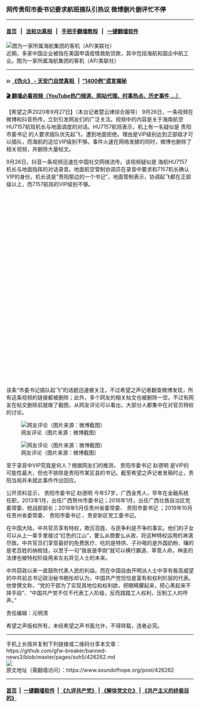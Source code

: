 ### 网传贵阳市委书记要求航班插队引热议 微博删片删评忙不停
------------------------

#### [首页](https://github.com/gfw-breaker/banned-news3/blob/master/README.md) &nbsp;&nbsp;|&nbsp;&nbsp; [法轮功真相](https://github.com/begood0513/basic/blob/master/README.md)  &nbsp;&nbsp;|&nbsp;&nbsp; [手把手翻墙教程](https://github.com/gfw-breaker/guides/wiki)  &nbsp;&nbsp;|&nbsp;&nbsp; [一键翻墙软件](https://github.com/gfw-breaker/nogfw/blob/master/README.md)  



<div><img alt="图为一家所属海航集团的客机（AP/美联社）" src="https://img.soundofhope.org/2019-12/aas.jpg"/>
<br/><figcaption class="caption">
 近期，多家中国企业被指在美国申请疫情救助贷款，其中包括海航和国企中航工业。图为一家所属海航集团的客机（AP/美联社）
</figcaption></div><hr/>

#### 💥 [《伪火》 - 天安门自焚真相 ](http://158.247.195.190:10000/videos/blog/weihuo.html)&nbsp; |&nbsp; [“1400例”谎言揭秘  ](http://158.247.195.190:10000/videos/blog/jiexi1400.html)

#### [ 🎬  翻墙必看视频（YouTube热门频道、网站代理、时事热点、历史事件 ...）](https://github.com/gfw-breaker/links/blob/master/banned.md)

<div><div class="Content__Wrapper sc-1bvya0-0 grZQxZ">
 <p class="meta-top">
  <span class="meta">
   【希望之声2020年9月27日】（本台记者楚云珒综合报导）
  </span>
  9月26日，一条视频在微博和抖音热传，立刻引发网友们的广泛关注。视频中的内容是关于海南航空HU7157航班机长与地面调度的对话。HU7157航班表示，机上有一名疑似是
  <ok href="/term/385135">
   贵阳市委书记
  </ok>
  的人要求插队优先起飞，遭到地面拒绝。理由是VIP级别达到正部级才可以插队，而海航的这位VIP级别不够。事件火速在网络发酵的同时，微博也删除了相关视频，并删除大量帖文。
 </p>
 <p>
  9月26日，抖音一条视频迅速在中国社交网络流传。该视频疑似是
  <ok href="/term/385129">
   海航HU7157
  </ok>
  机长与地面指挥的对话录音。地面航空管制协调员在录音中要求和7157机长确认VIP的身份，机长说是“贵阳那边的一个书记”，地面管制表示，协调起飞都在正部级以上，而7157航班的VIP级别不够。
 </p>
 <div class="soh-embed">
  <div class="soh-embed-inner">
   <div class="iframely-embed" style="max-width: 550px;">
    <div class="iframely-responsive" style="padding-bottom: 100%;">
    </div>
   </div>
  </div>
 </div>
 <p>
  该条“市委书记插队起飞”的话题迅速被关注，不过希望之声记者翻查微博发现，所有这条视频的链接都被删除；此外，多个网友的相关帖文也被删除一空。不过有网友在帖文删除前就做了截图，从网友评论可以看出，大部分人都集中在对官员特权的讨论。
 </p>
 <figure class="OImage__StyledFigure-sc-1lfley0-0 hHSfVg">
  <img alt="网友评论（图片来源：微博截图）" src="https://img.soundofhope.org/2020-09/1601197774738.png"/>
  <br/><figcaption>
   网友评论（图片来源：微博截图）
  </figcaption>
 </figure>
 <figure class="OImage__StyledFigure-sc-1lfley0-0 hHSfVg">
  <img alt="网友评论（图片来源：微博截图）" src="https://img.soundofhope.org/2020-09/1601198026452.png"/>
  <br/><figcaption>
   网友评论（图片来源：微博截图）
  </figcaption>
 </figure>
 <p>
  至于录音中VIP究竟是何人？根据网友们的推测，
  <ok href="/term/385135">
   贵阳市委书记
  </ok>
  <ok href="/term/385144">
   赵德明
  </ok>
  是VIP的可能性最大，但也不排除是贵阳市某区县的书记。截至希望之声记者发稿时止，贵阳当局并未就此事件作出回应。
 </p>
 <div class="AD_Embed__Wrap-sc-1xslmin-0 igMuqX module desktop">
  <div>
  </div>
 </div>
 <p>
  公开资料显示，
  <ok href="/term/385135">
   贵阳市委书记
  </ok>
  <ok href="/term/385144">
   赵德明
  </ok>
  今年57岁，广西金秀人，早年在金融系统任职，2013年1月，出任广西贺州市委书记；2016年1月，出任广西壮族自治区党委常委、统战部部长；2018年5月任贵州省委常委、
  <ok href="/term/385135">
   贵阳市委书记
  </ok>
  ；2019年10月任贵州省委常委、
  <ok href="/term/385135">
   贵阳市委书记
  </ok>
  、贵安新区党工委书记。
 </p>
 <p>
  在中国大陆，中共官员享有特权，欺压百姓、与民争利是不争的事实。他们的子女可以从上一辈手里接过“红色的江山”，要么从商要么从政，将这种特权运用的淋漓尽致。中共官员们享受最好的免费医疗、吃的是特供、子孙喝的是外国奶粉、赚的是老百姓的纳税钱，以至于一句“我爸是李刚”就可以横行霸道、草菅人命。神圣的法律也被特权阶级用来左右异见人士的未来。
 </p>
 <p>
  中共窃政以来一直鼓吹代表人民的利益。而在中国自由开明派人士中享有极高威望的中共前总书记政治秘书鲍彤却认为，中国共产党恰恰是富有和权利阶层的代表。他曾撰文称，“党的干部为了实现其地位和权利欲，把眼睛朦起来，把心黑起来不择手段”、“中国共产党不仅不代表工人阶级，反而践踏工人权利，压制工人的呼声。”
 </p>
 <p class="meta-btm">
  责任编辑：元明清
 </p>
 <p class="meta-btm">
  希望之声版权所有，未经希望之声书面允许，不得转载，违者必究。
 </p>
</div>
</div>
<hr/>
手机上长按并复制下列链接或二维码分享本文章：<br/>
https://github.com/gfw-breaker/banned-news3/blob/master/pages/soh5/426262.md <br/>
<a href='https://github.com/gfw-breaker/banned-news3/blob/master/pages/soh5/426262.md'><img src='https://github.com/gfw-breaker/banned-news3/blob/master/pages/soh5/426262.md.png'/></a> <br/>
原文地址（需翻墙访问）：https://www.soundofhope.org/post/426262


------------------------
#### [首页](https://github.com/gfw-breaker/banned-news3/blob/master/README.md) &nbsp;|&nbsp; [一键翻墙软件](https://github.com/gfw-breaker/nogfw/blob/master/README.md) &nbsp;| [《九评共产党》](https://github.com/gfw-breaker/9ping.md/blob/master/README.md#九评之一评共产党是什么) | [《解体党文化》](https://github.com/gfw-breaker/jtdwh.md/blob/master/README.md) | [《共产主义的终极目的》](https://github.com/gfw-breaker/gczydzjmd.md/blob/master/README.md)


<img src='http://gfw-breaker.win/banned-news3/pages/soh5/426262.md' width='0px' height='0px'/>